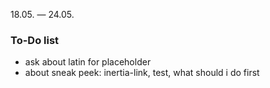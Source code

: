 18.05. — 24.05.
### To-Do list 
* ask about latin for placeholder
* about sneak peek: inertia-link, test, what should i do first
